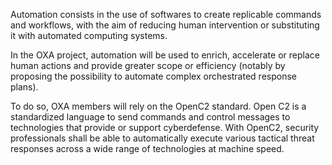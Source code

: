 Automation consists in the use of softwares to create replicable commands and workflows, with the aim of reducing human intervention or substituting it with automated computing systems.

In the OXA project, automation will be used to enrich, accelerate or replace human actions and provide greater scope or efficiency (notably by proposing the possibility to automate complex orchestrated response plans).

To do so, OXA members will rely on the OpenC2 standard. Open C2 is a standardized language to send  commands and control messages to technologies that provide or support cyberdefense. 
With OpenC2, security professionals shall be able to automatically execute various tactical threat responses across a wide range of technologies at machine speed. 
